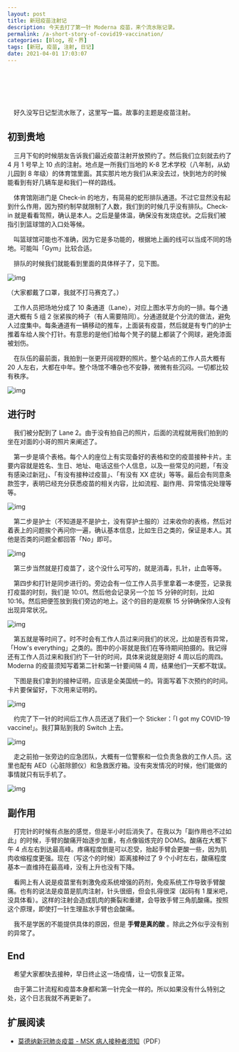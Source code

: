 ```yaml
---
layout: post
title: 新冠疫苗注射记
description: 今天去打了第一针 Moderna 疫苗，来个流水账记录。
permalink: /a-short-story-of-covid19-vaccination/
categories: [Blog, 视・界]
tags: [新冠, 疫苗, 注射, 日记]
date: 2021-04-01 17:03:07
---
```


# 　

　好久没写日记型流水账了，这里写一篇。故事的主题是疫苗注射。

## 初到贵地

　三月下旬的时候朋友告诉我们最近疫苗注射开放预约了。然后我们立刻就去约了 4 月 1 号早上 10 点的注射。地点是一所我们当地的 K-8 艺术学校（八年制，从幼儿园到 8 年级）的体育馆里面。其实那片地方我们从来没去过，快到地方的时候能看到有好几辆车是和我们一样的路线。

　体育馆刚进门是 Check-in 的地方，有简易的蛇形排队通道。不过它显然没有起到什么作用，因为预约制早就限制了人数，我们到的时候几乎没有排队。Check-in 就是看看驾照，确认是本人。之后是量体温，确保没有发烧症状。之后我们被指引到篮球馆的入口处等候。

　叫篮球馆可能也不准确，因为它是多功能的，根据地上画的线可以当成不同的场地。可能叫「Gym」比较合适。

　排队的时候我们就能看到里面的具体样子了，见下图。

![img]({{site.img-hosting}}/Pic4Post/a-short-story-of-covid19-vaccination/vaccination-overview.jpg "Vaccination Venue Overview")

（大家都戴了口罩，我就不打马赛克了。）

　工作人员把场地分成了 10 条通道（Lane），对应上图水平方向的一排。每个通道大概有 5 组 2 张紧挨的椅子（有人需要陪同）。分通道就是个分流的做法，避免人过度集中。每条通道有一辆移动的推车，上面装有疫苗，然后就是有专门的护士推着车给人挨个打针。有意思的是他们给每个凳子的腿上都装了个网球，避免漆面被划伤。

　在队伍的最前面，我拍到一张更开阔视野的照片。整个站点的工作人员大概有 20 人左右，大都在中年。整个场馆不嘈杂也不安静，微微有些沉闷。一切都比较有秩序。

![img]({{site.img-hosting}}/Pic4Post/a-short-story-of-covid19-vaccination/vaccination-venue.jpg "Venue 2")

## 进行时

　我们被分配到了 Lane 2。由于没有拍自己的照片，后面的流程就用我们拍到的坐在对面的小哥的照片来阐述了。

　第一步是填个表格。每个人的座位上有实现备好的表格和空的疫苗接种卡片。主要内容就是姓名、生日、地址、电话这些个人信息，以及一些常见的问题，「有没有感染过新冠」、「有没有接种过疫苗」、「有没有 XX 症状」等等。最后会有同意条款签字，表明已经充分获悉疫苗的相关内容，比如流程、副作用、异常情况处理等等。

![img]({{site.img-hosting}}/Pic4Post/a-short-story-of-covid19-vaccination/vaccination-forms.jpg "Filling forms")

　第二步是护士（不知道是不是护士，没有穿护士服的）过来收你的表格，然后对着表上的问题挨个再问你一遍，确认基本信息，比如生日之类的，保证是本人。其他是否类的问题全都回答「No」即可。

![img]({{site.img-hosting}}/Pic4Post/a-short-story-of-covid19-vaccination/vaccination-pre-vaccination-check.jpg "Pre-vaccination check")

　第三步当然就是打疫苗了，这个没什么可写的，就是消毒，扎针，止血等等。

　第四步和打针是同步进行的。旁边会有一位工作人员手里拿着一本便签，记录我打疫苗的时刻，我们是 10:01。然后他会记录另一个加 15 分钟的时刻，比如 10:16。然后把便签放到我们旁边的地上。这个的目的是观察 15 分钟确保你人没有出现异常状况。

![img]({{site.img-hosting}}/Pic4Post/a-short-story-of-covid19-vaccination/vaccination-status-checking.jpg "After vaccination status check")

　第五就是等时间了。时不时会有工作人员过来问我们的状况，比如是否有异常，「How's everything」之类的。图中的小哥就是我们在等待期间拍摄的。我记得还有工作人员过来和我们约下一针的时间，具体来说就是刚好 4 周以后的周四。Moderna 的疫苗须知写着第二针和第一针要间隔 4 周，结果他们一天都不耽误。

　下图是我们拿到的接种证明，应该是全美国统一的。背面写着下次预约的时间。卡片要保留好，下次用来证明的。

![img]({{site.img-hosting}}/Pic4Post/a-short-story-of-covid19-vaccination/vaccination-record-card.jpg "Vaccination record card")

　约完了下一针的时间后工作人员还送了我们一个 Sticker：「I got my COVID-19 vaccine!」。我打算贴到我的 Switch 上去。

![img]({{site.img-hosting}}/Pic4Post/a-short-story-of-covid19-vaccination/vaccination-sticker.jpg "Vaccination sticker")

　走之前拍一张旁边的应急团队，大概有一位警察和一位负责急救的工作人员。这里也配有 AED（心脏除颤仪）和急救医疗箱。没有突发情况的时候，他们能做的事情就只有玩手机了。

![img]({{site.img-hosting}}/Pic4Post/a-short-story-of-covid19-vaccination/vaccination-support-team.jpg "Support team")

## 副作用

　打完针的时候有点胀的感觉，但是半小时后消失了。在我以为「副作用也不过如此」的时候，手臂的酸痛开始逐步加重，有点像锻炼完的 DOMS。酸痛在大概下午 4 点左右到达最高峰。疼痛程度倒是可以忍受，抬起手臂会更酸一些，因为肌肉收缩程度更强。现在（写这个的时候）距离接种过了 9 个小时左右，酸痛程度基本一直维持在最高峰，没有上升也没有下降。

　看网上有人说是疫苗里有刺激免疫系统增强的药剂，免疫系统工作导致手臂酸痛。也有的说法是疫苗是肌肉注射，针头很细，但会扎得很深（起码有 1 厘米吧，没具体看）。这样的注射会造成肌肉的撕裂和重建，会导致手臂三角肌酸痛。按照这个原理，即使打一针生理盐水手臂也会酸痛。

　我不是学医的不能提供具体的原因，但是 **手臂是真的酸** 。除此之外似乎没有别的异常了。

## End

　希望大家都快去接种，早日终止这一场疫情，让一切恢复正常。

　由于第二针流程和疫苗本身都和第一针完全一样的。所以如果没有什么特别之处，这个日志我就不再更新了。

## 扩展阅读

-   [莫德纳新冠肺炎疫苗 - MSK 病人接种者须知](https://www.mskcc.org/zh-hans/cancer-care/patient-education/information-recipients-moderna-covid-19-vaccine)（PDF）
